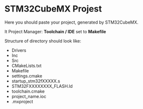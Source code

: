 # STM32CubeMX Projest

Here you should paste your project, generated by STM32CubeMX.

It Project Manager:
**Toolchain / IDE** set to **Makefile**

Structure of directory should look like:
 - Drivers
 - Inc
 - Src
 - CMakeLists.txt
 - Makefile
 - settings.cmake
 - startup_stm32fXXXXX.s
 - STM32FXXXXXXXX_FLASH.ld
 - toolchain.cmake
 - project_name.ioc
 - .mxproject
